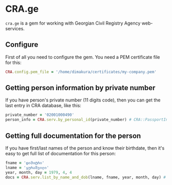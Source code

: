 # CRA.ge

`cra.ge` is a gem for working with Georgian Civil Registry Agency web-services.

## Configure

First of all you need to configure the gem. You need a PEM certificate file for this:

```ruby
CRA.config.pem_file = '/home/dimakura/certificates/my-company.pem'
```

## Getting person information by private number

If you have person's private number (11 digits code), then you can get the last entry in CRA database,
like this:

```ruby
private_number = '02001000490'
person_info = CRA.serv.by_personal_id(private_number) # CRA::PassportInfo
```

## Getting full documentation for the person

If you have first/last names of the person and know their birthdate, then it's easy to get
full list of documentation for this person:

```ruby
fname = 'დიმიტრი'
lname = 'ყურაშვილი'
year, month, day = 1979, 4, 4
docs = CRA.serv.list_by_name_and_dob(lname, fname, year, month, day) # array of CRA::PassportInfo
```